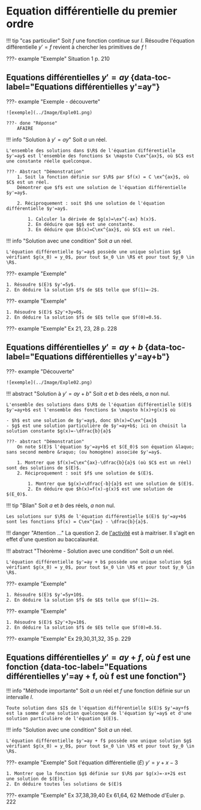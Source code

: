 # Equation différentielle du premier ordre

!!! tip "cas particulier"
    Soit $f$ une fonction continue sur $I$. Résoudre l'équation différentielle $y'=f$ revient à chercher les primitives de $f$ ! 

???- example "Exemple"
    Situation 1 p. 210


## Equations différentielles $y'=ay$ {data-toc-label="Equations différentielles y'=ay"}

???- example "Exemple - découverte"

    ![exemple](../Image/Exple01.png)

    ???- done "Réponse"
        AFAIRE

!!! info "Solution à $y'=ay$"
    Soit $a$ un réel.
    
    L'ensemble des solutions dans $\R$ de l'équation différentielle $y'=ay$ est l'ensemble des fonctions $x \mapsto C\ex^{ax}$, où $C$ est une constante réelle quelconque.

    ???- Abstract "Démonstration"
        1. Soit la fonction définie sur $\R$ par $f(x) = C \ex^{ax}$, où $C$ est un réel.  
        Démontrer que $f$ est une solution de l'équation différentielle $y'=ay$.

        2. Réciproquement : soit $h$ une solution de l'équation différentielle $y'=ay$.

            1. Calculer la dérivée de $g(x)=\ex^{-ax} h(x)$.
            2. En déduire que $g$ est une constante.
            3. En déduire que $h(x)=C\ex^{ax}$, où $C$ est un réel.


!!! info "Solution avec une condition"
    Soit $a$ un réel.
    
    L'équation différentielle $y'=ay$ possède une unique solution $g$ vérifiant $g(x_0) = y_0$, pour tout $x_0 \in \R$ et pour tout $y_0 \in \R$.
    


???- example "Exemple"

    1. Résoudre $(E)$ $y'=5y$.
    2. En déduire la solution $f$ de $E$ telle que $f(1)=-2$.


???- example "Exemple"
    
    1. Résoudre $(E)$ $2y'+3y=0$.
    2. En déduire la solution $f$ de $E$ telle que $f(0)=0.5$.

???- example "Exemple"
    Ex 21, 23, 28 p. 228

## Equations différentielles $y'=ay+b$ {data-toc-label="Equations différentielles y'=ay+b"}


???- example "Découverte"
    <span id="activte_ED"></span>

    ![exemple](../Image/Exple02.png)


!!! abstract "Solution à $y'=ay+b$"
    Soit $a$ et $b$ des réels, $a$ non nul.
    
    L'ensemble des solutions dans $\R$ de l'équation différentielle $(E)$ $y'=ay+b$ est l'ensemble des fonctions $x \mapsto h(x)+g(x)$ où 
    
    - $h$ est une solution de $y'=ay$, donc $h(x)=C\ex^{ax}$
    - $g$ est une solution particulière de $y'=ay+b$; ici on choisit la solution constante $g(x)=-\dfrac{b}{a}$

    ???- abstract "Démonstration"
        On note $(E)$ l'équation $y'=ay+b$ et $(E_0)$ son équation &laquo; sans second membre &raquo; (ou homogène) associée $y'=ay$.
        
        1. Montrer que $f(x)=C\ex^{ax}-\dfrac{b}{a}$ (où $C$ est un réel) sont des solutions de $(E)$.
        2. Réciproquement : soit $f$ une solution de $(E)$.

            1. Montrer que $g(x)=\dfrac{-b}{a}$ est une solution de $(E)$.
            2. En déduire que $h(x)=f(x)-g(x)$ est une solution de $(E_0)$.

!!! tip "Bilan"
    Soit $a$ et $b$ des réels, $a$ non nul.
    
    Les solutions sur $\R$ de l'équation différentielle $(E)$ $y'=ay+b$ sont les fonctions $f(x) = C\ex^{ax} - \dfrac{b}{a}$.

!!! danger "Attention ..."
    La question 2. de [l'activité](#activte_ED) est à maitriser. Il s'agit en effet d'une question au baccalauréat.

!!! abstract "Théorème - Solution avec une condition"
    Soit $a$ un réel.
    
    L'équation différentielle $y'=ay + b$ possède une unique solution $g$ vérifiant $g(x_0) = y_0$, pour tout $x_0 \in \R$ et pour tout $y_0 \in \R$.
    

    

???- example "Exemple"

    1. Résoudre $(E)$ $y'=5y+10$.
    2. En déduire la solution $f$ de $E$ telle que $f(1)=-2$.

???- example "Exemple"
    
    1. Résoudre $(E)$ $2y'+3y=10$.
    2. En déduire la solution $f$ de $E$ telle que $f(0)=0.5$.

???- example "Exemple"
    Ex 29,30,31,32, 35 p. 229

## Equations différentielles $y'=ay+f$, où $f$ est une fonction {data-toc-label="Equations différentielles y'=ay + f, où f est une fonction"} 

!!! info "Méthode importante"
    Soit $a$ un réel et $f$ une fonction définie sur un intervalle $I$.
    
    Toute solution dans $I$ de l'équation différentielle $(E)$ $y'=ay+f$ est la somme d'une solution quelconque de l'équation $y'=ay$ et d'une solution particulière de l'équation $(E)$.



!!! info "Solution avec une condition"
    Soit $a$ un réel.
    
    L'équation différentielle $y'=ay + f$ possède une unique solution $g$ vérifiant $g(x_0) = y_0$, pour tout $x_0 \in \R$ et pour tout $y_0 \in \R$.
    


???- example "Exemple"
    Soit l'équation différentielle $(E)$ $y'=y+x-3$

    1. Montrer que la fonction $g$ définie sur $\R$ par $g(x)=-x+2$ est une solution de $(E)$.
    2. En déduire toutes les solutions de $(E)$

???- example "Exemple"
    Ex 37,38,39,40
    Ex 61,64, 62
    Méthode d'Euler p. 222

